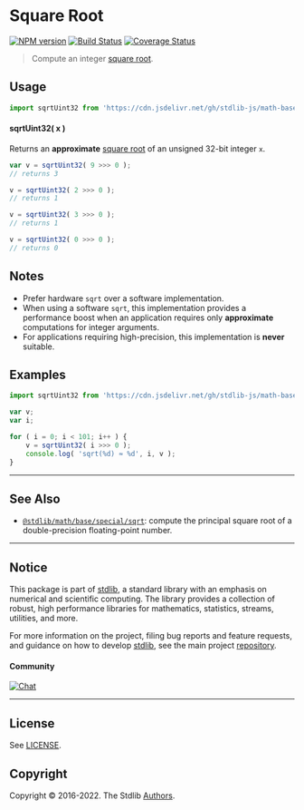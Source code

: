 <!--

@license Apache-2.0

Copyright (c) 2018 The Stdlib Authors.

Licensed under the Apache License, Version 2.0 (the "License");
you may not use this file except in compliance with the License.
You may obtain a copy of the License at

   http://www.apache.org/licenses/LICENSE-2.0

Unless required by applicable law or agreed to in writing, software
distributed under the License is distributed on an "AS IS" BASIS,
WITHOUT WARRANTIES OR CONDITIONS OF ANY KIND, either express or implied.
See the License for the specific language governing permissions and
limitations under the License.

-->

# Square Root

[![NPM version][npm-image]][npm-url] [![Build Status][test-image]][test-url] [![Coverage Status][coverage-image]][coverage-url] <!-- [![dependencies][dependencies-image]][dependencies-url] -->

> Compute an integer [square root][square-root].

<section class="intro">

</section>

<!-- /.intro -->



<section class="usage">

## Usage

```javascript
import sqrtUint32 from 'https://cdn.jsdelivr.net/gh/stdlib-js/math-base-special-fast-uint32-sqrt@deno/mod.js';
```

#### sqrtUint32( x )

Returns an **approximate** [square root][square-root] of an unsigned 32-bit integer `x`.

```javascript
var v = sqrtUint32( 9 >>> 0 );
// returns 3

v = sqrtUint32( 2 >>> 0 );
// returns 1

v = sqrtUint32( 3 >>> 0 );
// returns 1

v = sqrtUint32( 0 >>> 0 );
// returns 0
```

</section>

<!-- /.usage -->

<section class="notes">

## Notes

-   Prefer hardware `sqrt` over a software implementation.
-   When using a software `sqrt`, this implementation provides a performance boost when an application requires only **approximate** computations for integer arguments.
-   For applications requiring high-precision, this implementation is **never** suitable.

</section>

<!-- /.notes -->

<section class="examples">

## Examples

<!-- eslint no-undef: "error" -->

```javascript
import sqrtUint32 from 'https://cdn.jsdelivr.net/gh/stdlib-js/math-base-special-fast-uint32-sqrt@deno/mod.js';

var v;
var i;

for ( i = 0; i < 101; i++ ) {
    v = sqrtUint32( i >>> 0 );
    console.log( 'sqrt(%d) ≈ %d', i, v );
}
```

</section>

<!-- /.examples -->

<!-- Section for related `stdlib` packages. Do not manually edit this section, as it is automatically populated. -->

<section class="related">

* * *

## See Also

-   <span class="package-name">[`@stdlib/math/base/special/sqrt`][@stdlib/math/base/special/sqrt]</span><span class="delimiter">: </span><span class="description">compute the principal square root of a double-precision floating-point number.</span>

</section>

<!-- /.related -->

<!-- Section for all links. Make sure to keep an empty line after the `section` element and another before the `/section` close. -->


<section class="main-repo" >

* * *

## Notice

This package is part of [stdlib][stdlib], a standard library with an emphasis on numerical and scientific computing. The library provides a collection of robust, high performance libraries for mathematics, statistics, streams, utilities, and more.

For more information on the project, filing bug reports and feature requests, and guidance on how to develop [stdlib][stdlib], see the main project [repository][stdlib].

#### Community

[![Chat][chat-image]][chat-url]

---

## License

See [LICENSE][stdlib-license].


## Copyright

Copyright &copy; 2016-2022. The Stdlib [Authors][stdlib-authors].

</section>

<!-- /.stdlib -->

<!-- Section for all links. Make sure to keep an empty line after the `section` element and another before the `/section` close. -->

<section class="links">

[npm-image]: http://img.shields.io/npm/v/@stdlib/math-base-special-fast-uint32-sqrt.svg
[npm-url]: https://npmjs.org/package/@stdlib/math-base-special-fast-uint32-sqrt

[test-image]: https://github.com/stdlib-js/math-base-special-fast-uint32-sqrt/actions/workflows/test.yml/badge.svg?branch=main
[test-url]: https://github.com/stdlib-js/math-base-special-fast-uint32-sqrt/actions/workflows/test.yml?query=branch:main

[coverage-image]: https://img.shields.io/codecov/c/github/stdlib-js/math-base-special-fast-uint32-sqrt/main.svg
[coverage-url]: https://codecov.io/github/stdlib-js/math-base-special-fast-uint32-sqrt?branch=main

<!--

[dependencies-image]: https://img.shields.io/david/stdlib-js/math-base-special-fast-uint32-sqrt.svg
[dependencies-url]: https://david-dm.org/stdlib-js/math-base-special-fast-uint32-sqrt/main

-->

[chat-image]: https://img.shields.io/gitter/room/stdlib-js/stdlib.svg
[chat-url]: https://gitter.im/stdlib-js/stdlib/

[stdlib]: https://github.com/stdlib-js/stdlib

[stdlib-authors]: https://github.com/stdlib-js/stdlib/graphs/contributors

[umd]: https://github.com/umdjs/umd
[es-module]: https://developer.mozilla.org/en-US/docs/Web/JavaScript/Guide/Modules

[deno-url]: https://github.com/stdlib-js/math-base-special-fast-uint32-sqrt/tree/deno
[umd-url]: https://github.com/stdlib-js/math-base-special-fast-uint32-sqrt/tree/umd
[esm-url]: https://github.com/stdlib-js/math-base-special-fast-uint32-sqrt/tree/esm
[branches-url]: https://github.com/stdlib-js/math-base-special-fast-uint32-sqrt/blob/main/branches.md

[stdlib-license]: https://raw.githubusercontent.com/stdlib-js/math-base-special-fast-uint32-sqrt/main/LICENSE

[square-root]: https://en.wikipedia.org/wiki/Square_root

<!-- <related-links> -->

[@stdlib/math/base/special/sqrt]: https://github.com/stdlib-js/math-base-special-sqrt/tree/deno

<!-- </related-links> -->

</section>

<!-- /.links -->
